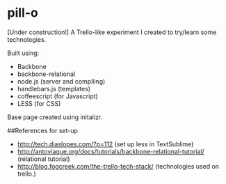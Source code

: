 pill-o
=====

[Under construction!]
A Trello-like experiment I created to try/learn some technologies.

Built using:

* Backbone
* backbone-relational
* node.js (server and compiling)
* handlebars.js (templates)
* coffeescript (for Javascript)
* LESS (for CSS)

Base page created using initalizr.

##References for set-up

* http://tech.diaslopes.com/?p=112 (set up less in TextSublime)
* http://antoviaque.org/docs/tutorials/backbone-relational-tutorial/ (relational tutorial)
* http://blog.fogcreek.com/the-trello-tech-stack/ (technologies used on trello.)